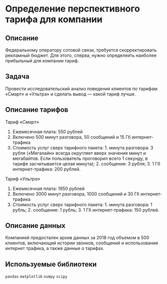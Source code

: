 # Определение перспективного тарифа для компании
## Описание 
Федеральному оператору сотовой связи, требуется скорректировать рекламный бюджет. Для этого, сперва, нужно определеить наиболее прибыльный для компании тариф. 

## Задача
Провести исследовательский анализ поведения клиентов по тарифам «Смарт» и «Ультра» и сделать вывод — какой тариф лучше. 

## Описание тарифов
Тариф _«Смарт»_
1. Ежемесячная плата: 550 рублей
2. Включено 500 минут разговора, 50 сообщений и 15 Гб интернет-трафика
3. Стоимость услуг сверх тарифного пакета: 1. минута разговора: 3 рубля («Мегалайн» всегда округляет вверх значения минут и мегабайтов. Если пользователь проговорил всего 1 секунду, в тарифе засчитывается целая минута); 2. сообщение: 3 рубля; 3. 1 Гб интернет-трафика: 200 рублей.

Тариф _«Ультра»_
1. Ежемесячная плата: 1950 рублей
2. Включено 3000 минут разговора, 1000 сообщений и 30 Гб интернет-трафика
3. Стоимость услуг сверх тарифного пакета: 1. минута разговора: 1 рубль; 2. сообщение: 1 рубль; 3. 1 Гб интернет-трафика: 150 рублей.

## Описание данных
Компанией предостален архив данных за 2018 год объемом в 500 клиентов, включающий истории звонков, сообщений и использования интернет трафика, а также данные о тарифах.

## Используемые библиотеки
`pandas` `matplotlib` `numpy` `scipy`
